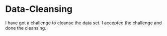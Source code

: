 # Data-Cleansing
I have got a challenge to cleanse the data set. I accepted the challenge and done the cleansing.
